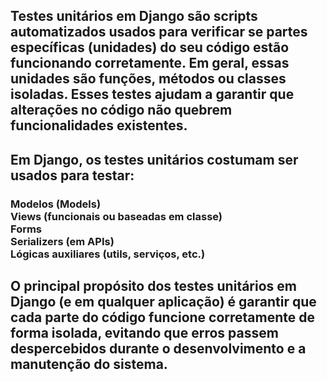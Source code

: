 <h2>Testes unitários em Django são scripts automatizados usados para verificar se partes específicas (unidades) do seu código estão funcionando corretamente. Em geral, essas unidades são funções, métodos ou classes isoladas. Esses testes ajudam a garantir que alterações no código não quebrem funcionalidades existentes.</h2>

<h2>Em Django, os testes unitários costumam ser usados para testar: <br></h2>

<h3>Modelos (Models) <br>
Views (funcionais ou baseadas em classe) <br>
Forms <br>
Serializers (em APIs) <br>
Lógicas auxiliares (utils, serviços, etc.) <br>
</h3>

<h2>O principal propósito dos testes unitários em Django (e em qualquer aplicação) é garantir que cada parte do código funcione corretamente de forma isolada, evitando que erros passem despercebidos durante o desenvolvimento e a manutenção do sistema.</h2>





